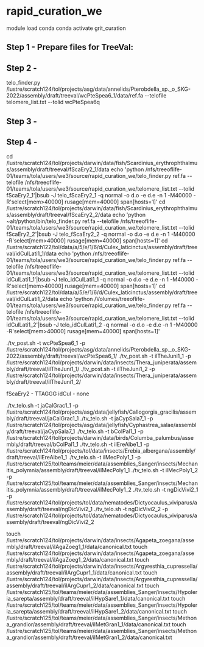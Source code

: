 # rapid_curation_we


module load conda
conda activate grit_curation

## Step 1 - Prepare files for TreeVal:

## Step 2 - 

telo_finder.py /lustre/scratch124/tol/projects/asg/data/annelids/Pterobdella_sp._o_SKG-2022/assembly/draft/treeval/wcPteSpea6_1/data/ref.fa --telofile telomere_list.txt --tolid wcPteSpea6q


## Step 3 - 


## Step 4 - 


cd /lustre/scratch124/tol/projects/darwin/data/fish/Scardinius_erythrophthalmus/assembly/draft/treeval/fScaEry2_1/data
echo 'python /nfs/treeoflife-01/teams/tola/users/we3/source/rapid_curation_we/telo_finder.py ref.fa --telofile /nfs/treeoflife-01/teams/tola/users/we3/source/rapid_curation_we/telomere_list.txt --tolid fScaEry2_1'|bsub -J telo_fScaEry2_1 -q normal -o d.o -e d.e -n 1 -M40000 -R'select[mem>40000] rusage[mem=40000] span[hosts=1]'
cd /lustre/scratch124/tol/projects/darwin/data/fish/Scardinius_erythrophthalmus/assembly/draft/treeval/fScaEry2_2/data
echo 'python ~alt/python/bin/telo_finder.py ref.fa --telofile /nfs/treeoflife-01/teams/tola/users/we3/source/rapid_curation_we/telomere_list.txt --tolid fScaEry2_2'|bsub -J telo_fScaEry2_2 -q normal -o d.o -e d.e -n 1 -M40000 -R'select[mem>40000] rusage[mem=40000] span[hosts=1]'
cd /lustre/scratch122/tol/data/a/5/e/1/6/d/Culex_laticinctus/assembly/draft/treeval/idCulLati1_1/data
echo 'python /nfs/treeoflife-01/teams/tola/users/we3/source/rapid_curation_we/telo_finder.py ref.fa --telofile /nfs/treeoflife-01/teams/tola/users/we3/source/rapid_curation_we/telomere_list.txt --tolid idCulLati1_1'|bsub -J telo_idCulLati1_1 -q normal -o d.o -e d.e -n 1 -M40000 -R'select[mem>40000] rusage[mem=40000] span[hosts=1]'
cd /lustre/scratch122/tol/data/a/5/e/1/6/d/Culex_laticinctus/assembly/draft/treeval/idCulLati1_2/data
echo 'python /Volumes/treeoflife-01/teams/tola/users/we3/source/rapid_curation_we/telo_finder.py ref.fa --telofile /nfs/treeoflife-01/teams/tola/users/we3/source/rapid_curation_we/telomere_list.txt --tolid idCulLati1_2'|bsub -J telo_idCulLati1_2 -q normal -o d.o -e d.e -n 1 -M40000 -R'select[mem>40000] rusage[mem=40000] span[hosts=1]'


./tv_post.sh -t wcPteSpea6_1 -p /lustre/scratch124/tol/projects/asg/data/annelids/Pterobdella_sp._o_SKG-2022/assembly/draft/treeval/wcPteSpea6_1/
./tv_post.sh -t ilTheJuni1_1 -p /lustre/scratch124/tol/projects/darwin/data/insects/Thera_juniperata/assembly/draft/treeval/ilTheJuni1_1/
./tv_post.sh -t ilTheJuni1_2 -p /lustre/scratch124/tol/projects/darwin/data/insects/Thera_juniperata/assembly/draft/treeval/ilTheJuni1_2/

fScaEry2 - TTAGGG
idCul - none



./tv_telo.sh -t jaCalGrac1_1 -p /lustre/scratch124/tol/projects/asg/data/jellyfish/Callogorgia_gracilis/assembly/draft/treeval/jaCalGrac1_1
./tv_telo.sh -t jaCypSala7_1 -p /lustre/scratch124/tol/projects/asg/data/jellyfish/Cyphastrea_salae/assembly/draft/treeval/jaCypSala7_1
./tv_telo.sh -t bColPal1_1 -p /lustre/scratch124/tol/projects/darwin/data/birds/Columba_palumbus/assembly/draft/treeval/bColPal1_1
./tv_telo.sh -t ilEreAlbe1_1 -p /lustre/scratch124/tol/projects/tol/data/insects/Erebia_albergana/assembly/draft/treeval/ilEreAlbe1_1
./tv_telo.sh -t ilMecPoly1_1 -p /lustre/scratch125/tol/teams/meier/data/assemblies_Sanger/insects/Mechanitis_polymnia/assembly/draft/treeval/ilMecPoly1_1
./tv_telo.sh -t ilMecPoly1_2 -p /lustre/scratch125/tol/teams/meier/data/assemblies_Sanger/insects/Mechanitis_polymnia/assembly/draft/treeval/ilMecPoly1_2
./tv_telo.sh -t ngDicVivi2_1 -p /lustre/scratch124/tol/projects/tol/data/nematodes/Dictyocaulus_viviparus/assembly/draft/treeval/ngDicVivi2_1
./tv_telo.sh -t ngDicVivi2_2 -p /lustre/scratch124/tol/projects/tol/data/nematodes/Dictyocaulus_viviparus/assembly/draft/treeval/ngDicVivi2_2



touch /lustre/scratch124/tol/projects/darwin/data/insects/Agapeta_zoegana/assembly/draft/treeval/ilAgaZoeg1_1/data/canonical.txt
touch /lustre/scratch124/tol/projects/darwin/data/insects/Agapeta_zoegana/assembly/draft/treeval/ilAgaZoeg1_2/data/canonical.txt
touch /lustre/scratch124/tol/projects/darwin/data/insects/Argyresthia_cupressella/assembly/draft/treeval/ilArgCupr1_1/data/canonical.txt
touch /lustre/scratch124/tol/projects/darwin/data/insects/Argyresthia_cupressella/assembly/draft/treeval/ilArgCupr1_2/data/canonical.txt
touch /lustre/scratch125/tol/teams/meier/data/assemblies_Sanger/insects/Hypoleria_sarepta/assembly/draft/treeval/ilHypSare1_1/data/canonical.txt
touch /lustre/scratch125/tol/teams/meier/data/assemblies_Sanger/insects/Hypoleria_sarepta/assembly/draft/treeval/ilHypSare1_2/data/canonical.txt
touch /lustre/scratch125/tol/teams/meier/data/assemblies_Sanger/insects/Methona_grandior/assembly/draft/treeval/ilMetGran1_1/data/canonical.txt
touch /lustre/scratch125/tol/teams/meier/data/assemblies_Sanger/insects/Methona_grandior/assembly/draft/treeval/ilMetGran1_2/data/canonical.txt